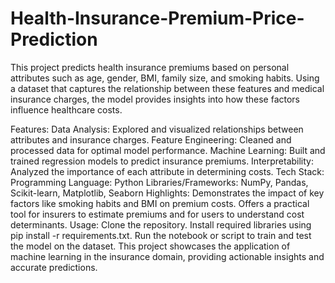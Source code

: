 # Health-Insurance-Premium-Price-Prediction
This project predicts health insurance premiums based on personal attributes such as age, gender, BMI, family size, and smoking habits. Using a dataset that captures the relationship between these features and medical insurance charges, the model provides insights into how these factors influence healthcare costs.

Features:
Data Analysis: Explored and visualized relationships between attributes and insurance charges.
Feature Engineering: Cleaned and processed data for optimal model performance.
Machine Learning: Built and trained regression models to predict insurance premiums.
Interpretability: Analyzed the importance of each attribute in determining costs.
Tech Stack:
Programming Language: Python
Libraries/Frameworks: NumPy, Pandas, Scikit-learn, Matplotlib, Seaborn
Highlights:
Demonstrates the impact of key factors like smoking habits and BMI on premium costs.
Offers a practical tool for insurers to estimate premiums and for users to understand cost determinants.
Usage:
Clone the repository.
Install required libraries using pip install -r requirements.txt.
Run the notebook or script to train and test the model on the dataset.
This project showcases the application of machine learning in the insurance domain, providing actionable insights and accurate predictions.
